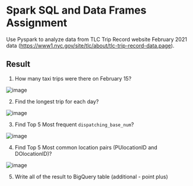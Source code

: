 # Spark SQL and Data Frames Assignment
Use Pyspark to analyze data from TLC Trip Record website February 2021 data
(https://www1.nyc.gov/site/tlc/about/tlc-trip-record-data.page).

## Result
1. How many taxi trips were there on February 15?

![image](https://user-images.githubusercontent.com/124119569/226097847-06128593-8d4f-448c-91cc-4ea36853bb37.png)


2. Find the longest trip for each day?

![image](https://user-images.githubusercontent.com/124119569/226097885-a6937908-4308-4986-a1ed-a9b27ce17f0c.png)


3. Find Top 5 Most frequent `dispatching_base_num`?

![image](https://user-images.githubusercontent.com/124119569/226097895-943fb556-7d2c-40f5-807f-680d709ba1d5.png)


4. Find Top 5 Most common location pairs (PUlocationID and DOlocationID)?

![image](https://user-images.githubusercontent.com/124119569/226097904-b8bbd555-2cb0-4a98-a107-43df8d0b2179.png)


5. Write all of the result to BigQuery table (additional - point plus)
